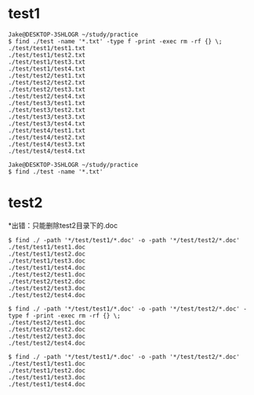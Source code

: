 # test1

~~~Jake@DESKTOP-3SHLOGR ~/study/practice
Jake@DESKTOP-3SHLOGR ~/study/practice
$ find ./test -name '*.txt' -type f -print -exec rm -rf {} \;
./test/test1/test1.txt
./test/test1/test2.txt
./test/test1/test3.txt
./test/test1/test4.txt
./test/test2/test1.txt
./test/test2/test2.txt
./test/test2/test3.txt
./test/test2/test4.txt
./test/test3/test1.txt
./test/test3/test2.txt
./test/test3/test3.txt
./test/test3/test4.txt
./test/test4/test1.txt
./test/test4/test2.txt
./test/test4/test3.txt
./test/test4/test4.txt
~~~

~~~Jake@DESKTOP-3SHLOGR ~/study/practice
Jake@DESKTOP-3SHLOGR ~/study/practice
$ find ./test -name '*.txt'
~~~

# test2

*出错：只能删除test2目录下的.doc

~~~Jake@DESKTOP-3SHLOGR ~/study/practice
$ find ./ -path '*/test/test1/*.doc' -o -path '*/test/test2/*.doc'
./test/test1/test1.doc
./test/test1/test2.doc
./test/test1/test3.doc
./test/test1/test4.doc
./test/test2/test1.doc
./test/test2/test2.doc
./test/test2/test3.doc
./test/test2/test4.doc
~~~

~~~Jake@DESKTOP-3SHLOGR ~/study/practice
$ find ./ -path '*/test/test1/*.doc' -o -path '*/test/test2/*.doc' -type f -print -exec rm -rf {} \;
./test/test2/test1.doc
./test/test2/test2.doc
./test/test2/test3.doc
./test/test2/test4.doc
~~~

~~~Jake@DESKTOP-3SHLOGR ~/study/practice
$ find ./ -path '*/test/test1/*.doc' -o -path '*/test/test2/*.doc'
./test/test1/test1.doc
./test/test1/test2.doc
./test/test1/test3.doc
./test/test1/test4.doc
~~~